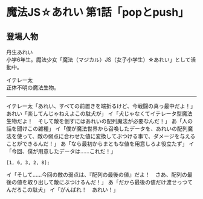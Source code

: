 # 魔法JS☆あれい 第1話「popとpush」

## 登場人物

丹生あれい  
小学6年生。魔法少女「魔法（マジカル）JS（女子小学生）☆あれい」として活動中。

イテレー太  
正体不明の魔法生物。

----
イテレー太「あれい、すべての前置きを端折るけど、今戦闘の真っ最中だよ！」
あれい「楽してんじゃねえよこの駄犬が」
イ「犬じゃなくてイテレータ型魔法生物だよ！　そして敵を倒すにはあれいの配列魔法が必要なんだ！」
あ「人の話を聞けこの雑種」
イ「僕が魔法世界から召喚したデータを、あれいの配列魔法を使って、敵の弱点に合わせた値に変換してぶつける事で、ダメージを与えることができるんだ！」
あ「なら最初からまともな値を用意しろよ役立たず」
イ「今回、僕が用意したデータは……これだ！」

`[1, 6, 3, 2, 8];`

イ「そして……今回の敵の弱点は、『配列の最後の値』だよ！　さあ、配列の最後の値を取り出して敵にぶつけるんだ！」
あ「だから最後の値だけ渡せっつてんだろこの駄犬」
イ「がんばれ！　あれい！」



<!--stackedit_data:
eyJoaXN0b3J5IjpbLTUzOTY3MTg2MywtMTgxNTE0OTg3Ml19
-->